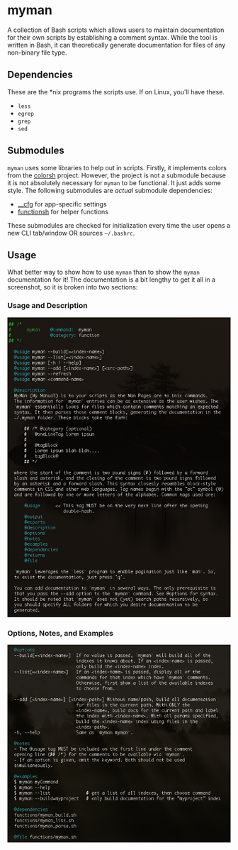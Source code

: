 myman
=====

A collection of Bash scripts which allows users to maintain documentation for their own scripts by establishing a comment syntax. While the tool is written in Bash, it can theoretically generate documentation for files of any non-binary file type.


Dependencies
------------

These are the *nix programs the scripts use. If on Linux, you'll have these.

- `less`
- `egrep`
- `grep`
- `sed`


Submodules
----------

`myman` uses some libraries to help out in scripts. Firstly, it implements colors from the [colorsh](https://github.com/Smolations/colorsh) project. However, the project is not a submodule because it is not absolutely necessary for `myman` to be functional. It just adds some style. The following submodules are _actual_ submodule dependencies:

- [__cfg](https://github.com/Smolations/__cfg) for app-specific settings
- [functionsh](https://github.com/Smolations/functionsh) for helper functions

These submodules are checked for initialization every time the user opens a new CLI tab/window OR sources `~/.bashrc`.


Usage
-----

What better way to show how to use `myman` than to show the `myman` documentation for it! The documentation is a bit lengthy to get it all in a screenshot, so it is broken into two sections:

### Usage and Description
![Usage and Description](resources/usage-description.png "Usage and Description")

### Options, Notes, and Examples
![Options, Notes, and Examples](resources/options-notes-examples.png "Options, Notes, and Examples")

